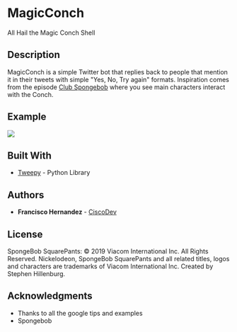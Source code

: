 # MagicConch
All Hail the Magic Conch Shell

## Description
MagicConch is a simple Twitter bot that replies back to people that mention it in their 
tweets with simple "Yes, No, Try again" formats. Inspiration comes from the episode 
[Club Spongebob](https://spongebob.fandom.com/wiki/Club_SpongeBob) where you see main 
characters interact with the Conch.

## Example
 
![](https://github.com/ciscohern/magicConch.gif")

## Built With

* [Tweepy](https://www.tweepy.org/) - Python Library

## Authors

* **Francisco Hernandez** - [CiscoDev](https://github.com/ciscohern)

## License

SpongeBob SquarePants:
© 2019 Viacom International Inc. All Rights Reserved. Nickelodeon, 
SpongeBob SquarePants and all related titles, logos and characters 
are trademarks of Viacom International Inc. Created by Stephen Hillenburg.

## Acknowledgments

* Thanks to all the google tips and examples
* Spongebob
